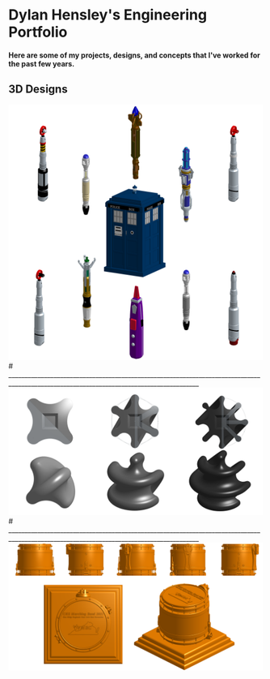 # Dylan Hensley's Engineering Portfolio
#### Here are some of my projects, designs, and concepts that I've worked for the past few years.

## 3D Designs

<img src="Doctor Who.png"/>
# _________________________________________________________________________________________________________________________________________
<img src="Sphericons.png"/>
# _________________________________________________________________________________________________________________________________________
<img src="Snare Drum.png"/>
